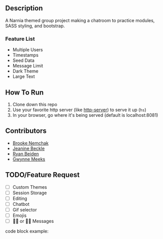 ## Description
A Narnia themed group project making a chatroom to practice modules, SASS styling, and bootstrap. 

### Feature List
* Multiple Users
* Timestamps
* Seed Data
* Message Limit
* Dark Theme
* Large Text

<!-- ## Screenshots
![Main View](./images/pet-adoption.png) -->

## How To Run
1. Clone down this repo
1. Use your favorite http server (like [http-server](https://www.npmjs.com/package/http-server)) to serve it up (`hs`)
1. In your browser, go where it's being served (default is localhost:8081)

## Contributors
* [Brooke Nemchak](https://github.com/bnemchak)
* [Jeanine Beckle](https://github.com/jeaninebeckle)
* [Ryan Beiden](https://github.com/ryanbeiden)
* [Gwynne Meeks](https://github.com/gwynnemeeks)

## TODO/Feature Request
- [ ] Custom Themes
- [ ] Session Storage
- [ ] Editing
- [ ] Chatbot
- [ ] Gif selector
- [ ] Emojis
- [ ] 👍🏻 or 👎🏻 Messages

code block example:
